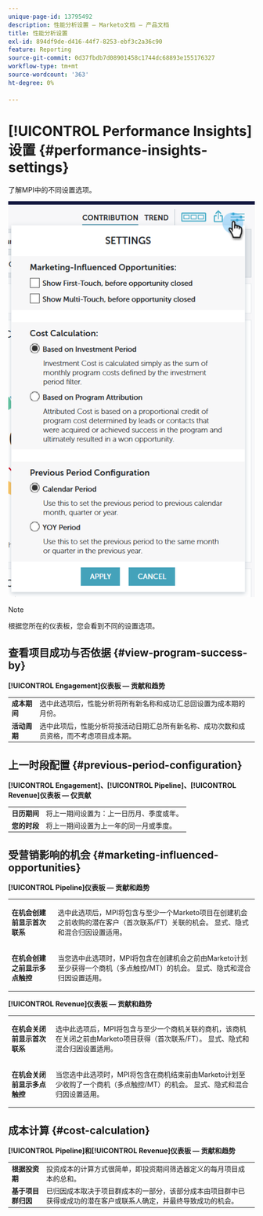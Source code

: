 ```yaml
---
unique-page-id: 13795492
description: 性能分析设置 — Marketo文档 — 产品文档
title: 性能分析设置
exl-id: 894df9de-d416-44f7-8253-ebf3c2a36c90
feature: Reporting
source-git-commit: 0d37fbdb7d08901458c1744dc68893e155176327
workflow-type: tm+mt
source-wordcount: '363'
ht-degree: 0%

---
```


# [!UICONTROL Performance Insights]设置 {#performance-insights-settings}

了解MPI中的不同设置选项。

![](assets/1-3.png)

>[!NOTE]
>
>根据您所在的仪表板，您会看到不同的设置选项。

## 查看项目成功与否依据 {#view-program-success-by}

**[!UICONTROL Engagement]仪表板 — 贡献和趋势**

<table> 
 <tbody> 
  <tr> 
   <td><strong>成本期间</strong></td> 
   <td>选中此选项后，性能分析将所有新名称和成功汇总回设置为成本期的月份。</td> 
  </tr> 
  <tr> 
   <td><strong>活动周期</strong></td> 
   <td>选中此项后，性能分析将按活动日期汇总所有新名称、成功次数和成员资格，而不考虑项目成本期。</td> 
  </tr> 
 </tbody> 
</table>

## 上一时段配置 {#previous-period-configuration}

**[!UICONTROL Engagement]、[!UICONTROL Pipeline]、[!UICONTROL Revenue]仪表板 — 仅贡献**

<table> 
 <tbody> 
  <tr> 
   <td><strong>日历期间</strong></td> 
   <td>将上一期间设置为：上一日历月、季度或年。</td> 
  </tr> 
  <tr> 
   <td><strong>您的时段</strong></td> 
   <td>将上一期间设置为上一年的同一月或季度。</td> 
  </tr> 
 </tbody> 
</table>

## 受营销影响的机会 {#marketing-influenced-opportunities}

**[!UICONTROL Pipeline]仪表板 — 贡献和趋势**

<table> 
 <tbody> 
  <tr> 
   <td><strong>在机会创建前显示首次联系</strong></td> 
   <td><p>选中此选项后，MPI将包含与至少一个Marketo项目在创建机会之前收购的潜在客户（首次联系/FT）关联的机会。 显式、隐式和混合归因设置适用。</p></td> 
  </tr> 
  <tr> 
   <td><strong>在机会创建之前显示多点触控</strong></td> 
   <td><p>当您选中此选项时，MPI将包含在创建机会之前由Marketo计划至少获得一个商机（多点触控/MT）的机会。 显式、隐式和混合归因设置适用。</p></td> 
  </tr> 
 </tbody> 
</table>

**[!UICONTROL Revenue]仪表板 — 贡献和趋势**

<table> 
 <tbody> 
  <tr> 
   <td><strong>在机会关闭前显示首次联系</strong></td> 
   <td><p>选中此选项后，MPI将包含与至少一个商机关联的商机，该商机在关闭之前由Marketo项目获得（首次联系/FT）。 显式、隐式和混合归因设置适用。</p></td> 
  </tr> 
  <tr> 
   <td><strong>在机会关闭前显示多点触控</strong></td> 
   <td><p>当您选中此选项时，MPI将包含在商机结束前由Marketo计划至少收购了一个商机（多点触控/MT）的机会。 显式、隐式和混合归因设置适用。</p></td> 
  </tr> 
 </tbody> 
</table>

## 成本计算 {#cost-calculation}

**[!UICONTROL Pipeline]和[!UICONTROL Revenue]仪表板 — 贡献和趋势**

<table> 
 <tbody> 
  <tr> 
   <td><strong>根据投资期</strong></td> 
   <td>投资成本的计算方式很简单，即投资期间筛选器定义的每月项目成本的总和。</td> 
  </tr> 
  <tr> 
   <td><strong>基于项目群归因</strong></td> 
   <td>已归因成本取决于项目群成本的一部分，该部分成本由项目群中已获得或成功的潜在客户或联系人确定，并最终导致成功的机会。</td> 
  </tr> 
 </tbody> 
</table>
